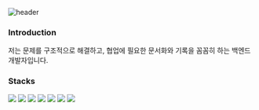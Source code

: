 ![header](https://capsule-render.vercel.app/api?type=blur&height=200&color=gradient&text=salud!🤗&fontColor=4E5068&textBg=false&fontSize=70&section=header&reversal=false
)

### Introduction 
저는 문제를 구조적으로 해결하고, 협업에 필요한 문서화와 기록을 꼼꼼히 하는 백엔드 개발자입니다.



### Stacks
<img src="https://img.shields.io/badge/java-007396?style=for-the-badge&logo=java&logoColor=white"> <img src="https://img.shields.io/badge/springboot-6DB33F?style=for-the-badge&logo=springboot&logoColor=white"> 
<img src="https://img.shields.io/badge/python-3776AB?style=for-the-badge&logo=python&logoColor=white"> <img src="https://img.shields.io/badge/django-092E20?style=for-the-badge&logo=django&logoColor=white"> <img src="https://img.shields.io/badge/flask-000000?style=for-the-badge&logo=flask&logoColor=white"> 
<img src="https://img.shields.io/badge/amazonaws-232F3E?style=for-the-badge&logo=aws&logoColor=white"> <img src="https://img.shields.io/badge/github-181717?style=for-the-badge&logo=github&logoColor=white">



### 
